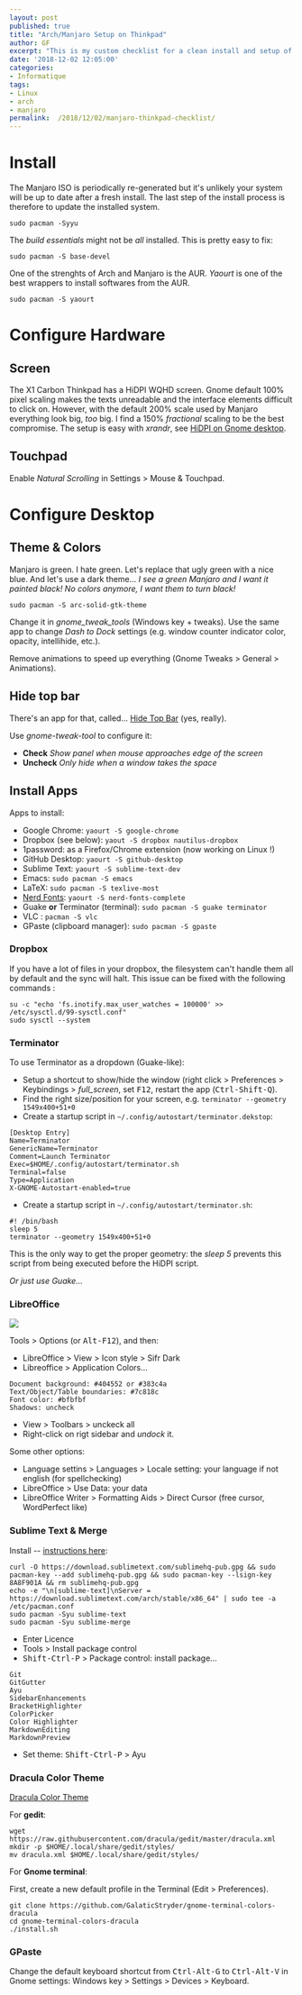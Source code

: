 ```yaml
---
layout: post
published: true
title: "Arch/Manjaro Setup on Thinkpad"
author: GF
excerpt: "This is my custom checklist for a clean install and setup of Arch/Manjaro Gnome 3 desktop on Lenovo Thinkpad (X1 Carbon, X270, X280)."
date: '2018-12-02 12:05:00'
categories:
- Informatique
tags:
- Linux
- arch
- manjaro
permalink:  /2018/12/02/manjaro-thinkpad-checklist/
---
```


# Install

The Manjaro ISO is periodically re-generated but it's unlikely your system will be up to date after a fresh install. The last step of the install process is therefore to update the installed system.

```
sudo pacman -Syyu
```

The _build essentials_ might not be _all_ installed. This is pretty easy to fix:

```
sudo pacman -S base-devel
```

One of the strenghts of Arch and Manjaro is the AUR. _Yaourt_ is one of the best wrappers to install softwares from the AUR.

```
sudo pacman -S yaourt
```

# Configure Hardware

## Screen

The X1 Carbon Thinkpad has a HiDPI WQHD screen. Gnome default 100% pixel scaling makes the texts unreadable and the interface elements difficult to click on. However, with the default 200% scale used by Manjaro everything look big, _too_ big. I find a 150% _fractional_ scaling to be the best compromise. The setup is easy with _xrandr_, see [HiDPI on Gnome desktop](/2018/07/14/hidpi-on-gnome-desktop/).

## Touchpad

Enable _Natural Scrolling_ in Settings > Mouse & Touchpad.

# Configure Desktop

## Theme & Colors

Manjaro is green. I hate green. Let's replace that ugly green with a nice blue. And let's use a dark theme... _I see a green Manjaro and I want it painted black! No colors anymore, I want them to turn black!_

```
sudo pacman -S arc-solid-gtk-theme
```

Change it in _gnome_tweak_tools_ (Windows key + tweaks). Use the same app to change _Dash to Dock_ settings (e.g. window counter indicator color, opacity, intellihide, etc.).

Remove animations to speed up everything (Gnome Tweaks > General > Animations).

## Hide top bar

There's an app for that, called... [Hide Top Bar](https://extensions.gnome.org/extension/545/hide-top-bar/) (yes, really).

Use _gnome-tweak-tool_ to configure it:

- **Check** _Show panel when mouse approaches edge of the screen_
- **Uncheck** _Only hide when a window takes the space_

## Install Apps

Apps to install:
- Google Chrome: `yaourt -S google-chrome`
- Dropbox (see below): `yaout -S dropbox nautilus-dropbox`
- 1password: as a Firefox/Chrome extension (now working on Linux !)
- GitHub Desktop: `yaourt -S github-desktop`
- Sublime Text: `yaourt -S sublime-text-dev`
- Emacs: `sudo pacman -S emacs`
- LaTeX: `sudo pacman -S texlive-most`
- [Nerd Fonts](https://github.com/ryanoasis/nerd-fonts): `yaourt -S nerd-fonts-complete`
- Guake **or** Terminator (terminal): `sudo pacman -S guake terminator`
- VLC : `pacman -S vlc`
- GPaste (clipboard manager): `sudo pacman -S gpaste`

### Dropbox

If you have a lot of files in your dropbox, the filesystem can't handle them all by default and the sync will halt. This issue can be fixed with the following commands :

```
su -c "echo 'fs.inotify.max_user_watches = 100000' >> /etc/sysctl.d/99-sysctl.conf"
sudo sysctl --system
```

### Terminator

To use Terminator as a dropdown (Guake-like):

- Setup a shortcut to show/hide the window (right click > Preferences > Keybindings > *full_screen*, set <kbd>F12</kbd>, restart the app (<kbd>Ctrl-Shift-Q</kbd>).
- Find the right size/position for your screen, e.g. `terminator --geometry 1549x400+51+0`
- Create a startup script in `~/.config/autostart/terminator.dekstop`:

```
[Desktop Entry]
Name=Terminator
GenericName=Terminator
Comment=Launch Terminator
Exec=$HOME/.config/autostart/terminator.sh
Terminal=false
Type=Application
X-GNOME-Autostart-enabled=true
```
- Create a startup script in `~/.config/autostart/terminator.sh`:

```
#! /bin/bash
sleep 5
terminator --geometry 1549x400+51+0
```

This is the only way to get the proper geometry: the _sleep 5_ prevents this script from being executed before the HiDPI script.

_Or just use Guake..._

### LibreOffice

![](/public/posts/2018-12-02-manjaro-thinkpad-checklist/libreoffice.png)

Tools > Options (or <kbd>Alt-F12</kbd>), and then:

- LibreOffice > View > Icon style > Sifr Dark
- Libreoffice > Application Colors...

```
Document background: #404552 or #383c4a
Text/Object/Table boundaries: #7c818c
Font color: #bfbfbf
Shadows: uncheck

```

- View > Toolbars > unckeck all
- Right-click on rigt sidebar and _undock_ it.

Some other options:

- Language settins > Languages > Locale setting: your language if not english (for spellchecking)
- LibreOffice > Use Data: your data
- LibreOffice Writer > Formatting Aids > Direct Cursor (free cursor, WordPerfect like)

### Sublime Text & Merge

Install -- [instructions here](https://www.sublimetext.com/docs/3/linux_repositories.html#pacman):

```
curl -O https://download.sublimetext.com/sublimehq-pub.gpg && sudo pacman-key --add sublimehq-pub.gpg && sudo pacman-key --lsign-key 8A8F901A && rm sublimehq-pub.gpg
echo -e "\n[sublime-text]\nServer = https://download.sublimetext.com/arch/stable/x86_64" | sudo tee -a /etc/pacman.conf
sudo pacman -Syu sublime-text
sudo pacman -Syu sublime-merge
```

- Enter Licence
- Tools > Install package control
- <kbd>Shift-Ctrl-P</kbd> > Package control: install package...

```
Git
GitGutter
Ayu
SidebarEnhancements
BracketHighlighter
ColorPicker
Color Highlighter
MarkdownEditing
MarkdownPreview

```

- Set theme: <kbd>Shift-Ctrl-P</kbd> > Ayu

### Dracula Color Theme

[Dracula Color Theme](https://draculatheme.com/)

For **gedit**:

```
wget https://raw.githubusercontent.com/dracula/gedit/master/dracula.xml
mkdir -p $HOME/.local/share/gedit/styles/
mv dracula.xml $HOME/.local/share/gedit/styles/
```

For **Gnome terminal**:

First, create a new default profile in the Terminal (Edit > Preferences).

```
git clone https://github.com/GalaticStryder/gnome-terminal-colors-dracula
cd gnome-terminal-colors-dracula
./install.sh
```

### GPaste

Change the default keyboard shortcut from <kbd>Ctrl-Alt-G</kbd> to <kbd>Ctrl-Alt-V</kbd> in Gnome settings: Windows key > Settings > Devices > Keyboard.





